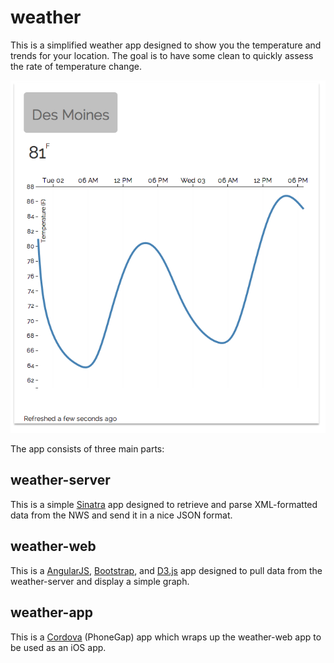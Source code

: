 weather
=======

This is a simplified weather app designed to show you the temperature and trends for your location. The goal is to have some clean to quickly assess the rate of temperature change.

![Weather web screen](/screenshot.png?raw=true "Weather web")

The app consists of three main parts:

## weather-server
This is a simple [Sinatra](http://www.sinatrarb.com/) app designed to retrieve and parse XML-formatted data from the NWS and send it in a nice JSON format.

## weather-web
This is a [AngularJS](https://angularjs.org/), [Bootstrap](http://getbootstrap.com/), and [D3.js](http://d3js.org/) app designed to pull data from the weather-server and display a simple graph.

## weather-app
This is a [Cordova](http://cordova.apache.org/) (PhoneGap) app which wraps up the weather-web app to be used as an iOS app.

